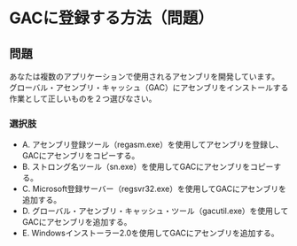 # GACに登録する方法（問題）

## 問題

あなたは複数のアプリケーションで使用されるアセンブリを開発しています。 グローバル・アセンブリ・キャッシュ（GAC）にアセンブリをインストールする作業として正しいものを２つ選びなさい。

### 選択肢

* A. アセンブリ登録ツール（regasm.exe）を使用してアセンブリを登録し、GACにアセンブリをコピーする。
* B. ストロング名ツール（sn.exe）を使用してGACにアセンブリをコピーする。
* C. Microsoft登録サーバー（regsvr32.exe）を使用してGACにアセンブリを追加する。
* D. グローバル・アセンブリ・キャッシュ・ツール（gacutil.exe）を使用してGACにアセンブリを追加する。
* E. Windowsインストーラー2.0を使用してGACにアセンブリを追加する。
